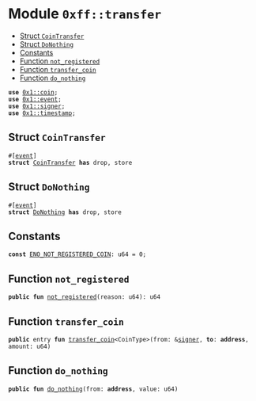 
<a id="0xff_transfer"></a>

# Module `0xff::transfer`



-  [Struct `CoinTransfer`](#0xff_transfer_CoinTransfer)
-  [Struct `DoNothing`](#0xff_transfer_DoNothing)
-  [Constants](#@Constants_0)
-  [Function `not_registered`](#0xff_transfer_not_registered)
-  [Function `transfer_coin`](#0xff_transfer_transfer_coin)
-  [Function `do_nothing`](#0xff_transfer_do_nothing)


<pre><code><b>use</b> <a href="">0x1::coin</a>;
<b>use</b> <a href="">0x1::event</a>;
<b>use</b> <a href="">0x1::signer</a>;
<b>use</b> <a href="">0x1::timestamp</a>;
</code></pre>



<a id="0xff_transfer_CoinTransfer"></a>

## Struct `CoinTransfer`



<pre><code>#[<a href="">event</a>]
<b>struct</b> <a href="transfer.md#0xff_transfer_CoinTransfer">CoinTransfer</a> <b>has</b> drop, store
</code></pre>



<a id="0xff_transfer_DoNothing"></a>

## Struct `DoNothing`



<pre><code>#[<a href="">event</a>]
<b>struct</b> <a href="transfer.md#0xff_transfer_DoNothing">DoNothing</a> <b>has</b> drop, store
</code></pre>



<a id="@Constants_0"></a>

## Constants


<a id="0xff_transfer_ENO_NOT_REGISTERED_COIN"></a>



<pre><code><b>const</b> <a href="transfer.md#0xff_transfer_ENO_NOT_REGISTERED_COIN">ENO_NOT_REGISTERED_COIN</a>: u64 = 0;
</code></pre>



<a id="0xff_transfer_not_registered"></a>

## Function `not_registered`



<pre><code><b>public</b> <b>fun</b> <a href="transfer.md#0xff_transfer_not_registered">not_registered</a>(reason: u64): u64
</code></pre>



<a id="0xff_transfer_transfer_coin"></a>

## Function `transfer_coin`



<pre><code><b>public</b> entry <b>fun</b> <a href="transfer.md#0xff_transfer_transfer_coin">transfer_coin</a>&lt;CoinType&gt;(from: &<a href="">signer</a>, <b>to</b>: <b>address</b>, amount: u64)
</code></pre>



<a id="0xff_transfer_do_nothing"></a>

## Function `do_nothing`



<pre><code><b>public</b> <b>fun</b> <a href="transfer.md#0xff_transfer_do_nothing">do_nothing</a>(from: <b>address</b>, value: u64)
</code></pre>
